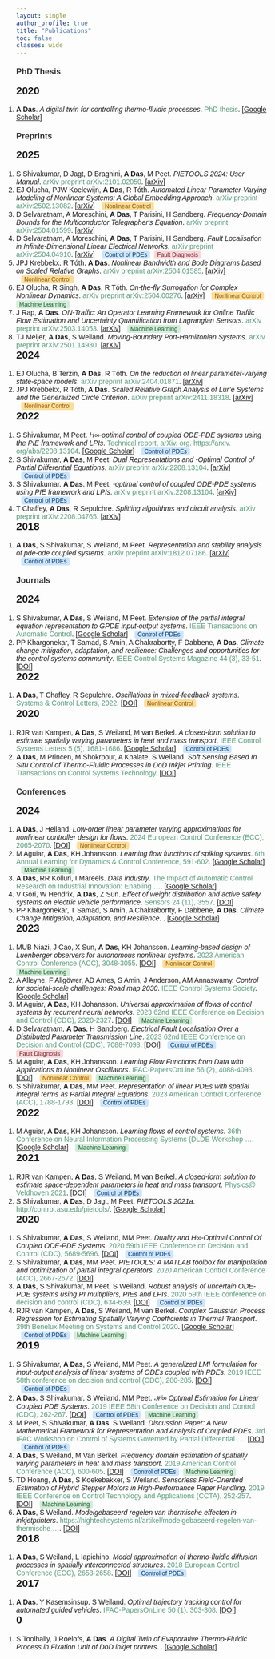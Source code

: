 ```yaml
---
layout: single
author_profile: true
title: "Publications"
toc: false
classes: wide
---
```


<html>
<head>
  <meta charset="UTF-8">
  <title>Amritam Das - Publication List</title>
  <style>
    body { font-family: Arial, sans-serif; margin: 0; }
    h2 { margin-top: 0; }
    h3 { margin-top: 20px; color: #333; }
    .author-highlight { font-weight: bold; }
    .title-italic { font-style: italic; }
    .venue { color: #597; }
    .pub-link { color: #1A0DAB; text-decoration: none; }
    .theme-tags { margin-left: 10px; }
    .tag {
      display: inline-block;
      background: #e8eaea;
      color: #356;
      border-radius: 0.3em;
      font-size: 0.85em;
      padding: 1px 6px;
      margin-right: 4px;
      font-family: Arial, sans-serif;
    }
    .tag.nonlinear { background: #FFDD99; color: #875300; }
    .tag.pde { background: #CCE5FF; color: #003366; }
    .tag.ml { background: #D4EDDA; color: #155724; }
    .tag.fault { background: #F8D7DA; color: #721c24; }
    ol { margin: 0; padding: 0; }
    li { margin: 0; padding: 0; }
  </style>
</head>
<body>
<h3>PhD Thesis</h3>
<h2>2020</h2>
<ol><li><span class="author-highlight">A Das</span>. <span class="title-italic">A digital twin for controlling thermo-fluidic processes</span>. <span class="venue">PhD thesis</span>. [<a href="https://scholar.google.com/citations?view_op=view_citation&hl=en&user=dZ1NkwoAAAAJ&pagesize=100&citation_for_view=dZ1NkwoAAAAJ:Wp0gIr-vW9MC">Google Scholar</a>] </li></ol>
<h3>Preprints</h3>
<h2>2025</h2>
<ol><li>S Shivakumar, D Jagt, D Braghini, <span class="author-highlight">A Das</span>, M Peet. <span class="title-italic">PIETOOLS 2024: User Manual</span>. <span class="venue">arXiv preprint arXiv:2101.02050</span>. [<a href="https://arxiv.org/abs/2101.02050">arXiv</a>] </li><li>EJ Olucha, PJW Koelewijn, <span class="author-highlight">A Das</span>, R Tóth. <span class="title-italic">Automated Linear Parameter-Varying Modeling of Nonlinear Systems: A Global Embedding Approach</span>. <span class="venue">arXiv preprint arXiv:2502.13082</span>. [<a href="https://arxiv.org/abs/2502.13082">arXiv</a>] <span class="theme-tags"><span class="tag nonlinear">Nonlinear Control</span></span></li><li>D Selvaratnam, A Moreschini, <span class="author-highlight">A Das</span>, T Parisini, H Sandberg. <span class="title-italic">Frequency-Domain Bounds for the Multiconductor Telegrapher's Equation</span>. <span class="venue">arXiv preprint arXiv:2504.01599</span>. [<a href="https://arxiv.org/abs/2504.01599">arXiv</a>] </li><li>D Selvaratnam, A Moreschini, <span class="author-highlight">A Das</span>, T Parisini, H Sandberg. <span class="title-italic">Fault Localisation in Infinite-Dimensional Linear Electrical Networks</span>. <span class="venue">arXiv preprint arXiv:2504.04910</span>. [<a href="https://arxiv.org/abs/2504.04910">arXiv</a>] <span class="theme-tags"><span class="tag pde">Control of PDEs</span> <span class="tag fault">Fault Diagnosis</span></span></li><li>JPJ Krebbekx, R Tóth, <span class="author-highlight">A Das</span>. <span class="title-italic">Nonlinear Bandwidth and Bode Diagrams based on Scaled Relative Graphs</span>. <span class="venue">arXiv preprint arXiv:2504.01585</span>. [<a href="https://arxiv.org/abs/2504.01585">arXiv</a>] <span class="theme-tags"><span class="tag nonlinear">Nonlinear Control</span></span></li><li>EJ Olucha, R Singh, <span class="author-highlight">A Das</span>, R Tóth. <span class="title-italic">On-the-fly Surrogation for Complex Nonlinear Dynamics</span>. <span class="venue">arXiv preprint arXiv:2504.00276</span>. [<a href="https://arxiv.org/abs/2504.00276">arXiv</a>] <span class="theme-tags"><span class="tag nonlinear">Nonlinear Control</span> <span class="tag ml">Machine Learning</span></span></li><li>J Rap, <span class="author-highlight">A Das</span>. <span class="title-italic">ON-Traffic: An Operator Learning Framework for Online Traffic Flow Estimation and Uncertainty Quantification from Lagrangian Sensors</span>. <span class="venue">arXiv preprint arXiv:2503.14053</span>. [<a href="https://arxiv.org/abs/2503.14053">arXiv</a>] <span class="theme-tags"><span class="tag ml">Machine Learning</span></span></li><li>TJ Meijer, <span class="author-highlight">A Das</span>, S Weiland. <span class="title-italic">Moving-Boundary Port-Hamiltonian Systems</span>. <span class="venue">arXiv preprint arXiv:2501.14930</span>. [<a href="https://arxiv.org/abs/2501.14930">arXiv</a>] </li></ol>
<h2>2024</h2>
<ol><li>EJ Olucha, B Terzin, <span class="author-highlight">A Das</span>, R Tóth. <span class="title-italic">On the reduction of linear parameter-varying state-space models</span>. <span class="venue">arXiv preprint arXiv:2404.01871</span>. [<a href="https://arxiv.org/abs/2404.01871">arXiv</a>] </li><li>JPJ Krebbekx, R Tóth, <span class="author-highlight">A Das</span>. <span class="title-italic">Scaled Relative Graph Analysis of Lur’e Systems and the Generalized Circle Criterion</span>. <span class="venue">arXiv preprint arXiv:2411.18318</span>. [<a href="https://arxiv.org/abs/2411.18318">arXiv</a>] <span class="theme-tags"><span class="tag nonlinear">Nonlinear Control</span></span></li></ol>
<h2>2022</h2>
<ol><li>S Shivakumar, M Peet. <span class="title-italic">H∞-optimal control of coupled ODE-PDE systems using the PIE framework and LPIs</span>. <span class="venue">Technical report, arXiv. org. https://arxiv. org/abs/2208.13104</span>. [<a href="https://scholar.google.com/citations?view_op=view_citation&hl=en&user=dZ1NkwoAAAAJ&pagesize=100&citation_for_view=dZ1NkwoAAAAJ:isC4tDSrTZIC">Google Scholar</a>] <span class="theme-tags"><span class="tag pde">Control of PDEs</span></span></li><li>S Shivakumar, <span class="author-highlight">A Das</span>, M Peet. <span class="title-italic">Dual Representations and -Optimal Control of Partial Differential Equations</span>. <span class="venue">arXiv preprint arXiv:2208.13104</span>. [<a href="https://arxiv.org/abs/2208.13104">arXiv</a>] <span class="theme-tags"><span class="tag pde">Control of PDEs</span></span></li><li>S Shivakumar, <span class="author-highlight">A Das</span>, M Peet. <span class="title-italic">-optimal control of coupled ODE-PDE systems using PIE framework and LPIs</span>. <span class="venue">arXiv preprint arXiv:2208.13104</span>. [<a href="https://arxiv.org/abs/2208.13104">arXiv</a>] <span class="theme-tags"><span class="tag pde">Control of PDEs</span></span></li><li>T Chaffey, <span class="author-highlight">A Das</span>, R Sepulchre. <span class="title-italic">Splitting algorithms and circuit analysis</span>. <span class="venue">arXiv preprint arXiv:2208.04765</span>. [<a href="https://arxiv.org/abs/2208.04765">arXiv</a>] </li></ol>
<h2>2018</h2>
<ol><li><span class="author-highlight">A Das</span>, S Shivakumar, S Weiland, M Peet. <span class="title-italic">Representation and stability analysis of pde-ode coupled systems</span>. <span class="venue">arXiv preprint arXiv:1812.07186</span>. [<a href="https://arxiv.org/abs/1812.07186">arXiv</a>] <span class="theme-tags"><span class="tag pde">Control of PDEs</span></span></li></ol>
<h3>Journals</h3>
<h2>2024</h2>
<ol><li>S Shivakumar, <span class="author-highlight">A Das</span>, S Weiland, M Peet. <span class="title-italic">Extension of the partial integral equation representation to GPDE input-output systems</span>. <span class="venue">IEEE Transactions on Automatic Control</span>. [<a href="https://scholar.google.com/citations?view_op=view_citation&hl=en&user=dZ1NkwoAAAAJ&pagesize=100&citation_for_view=dZ1NkwoAAAAJ:M3ejUd6NZC8C">Google Scholar</a>] <span class="theme-tags"><span class="tag pde">Control of PDEs</span></span></li><li>PP Khargonekar, T Samad, S Amin, A Chakrabortty, F Dabbene, <span class="author-highlight">A Das</span>. <span class="title-italic">Climate change mitigation, adaptation, and resilience: Challenges and opportunities for the control systems community</span>. <span class="venue">IEEE Control Systems Magazine 44 (3), 33-51</span>. [<a href="https://doi.org/10.1109/mcs.2024.3382377">DOI</a>] </li></ol>
<h2>2022</h2>
<ol><li><span class="author-highlight">A Das</span>, T Chaffey, R Sepulchre. <span class="title-italic">Oscillations in mixed-feedback systems</span>. <span class="venue">Systems & Control Letters, 2022</span>. [<a href="https://doi.org/10.1016/j.sysconle.2022.105289">DOI</a>] <span class="theme-tags"><span class="tag nonlinear">Nonlinear Control</span></span></li></ol>
<h2>2020</h2>
<ol><li>RJR van Kampen, <span class="author-highlight">A Das</span>, S Weiland, M van Berkel. <span class="title-italic">A closed-form solution to estimate spatially varying parameters in heat and mass transport</span>. <span class="venue">IEEE Control Systems Letters 5 (5), 1681-1686</span>. [<a href="https://scholar.google.com/citations?view_op=view_citation&hl=en&user=dZ1NkwoAAAAJ&pagesize=100&citation_for_view=dZ1NkwoAAAAJ:8k81kl-MbHgC">Google Scholar</a>] <span class="theme-tags"><span class="tag pde">Control of PDEs</span></span></li><li><span class="author-highlight">A Das</span>, M Princen, M Shokrpour, A Khalate, S Weiland. <span class="title-italic">Soft Sensing Based In Situ Control of Thermo-Fluidic Processes in DoD Inkjet Printing</span>. <span class="venue">IEEE Transactions on Control Systems Technology</span>. [<a href="https://doi.org/10.20944/preprints202003.0355.v1">DOI</a>] </li></ol>
<h3>Conferences</h3>
<h2>2024</h2>
<ol><li><span class="author-highlight">A Das</span>, J Heiland. <span class="title-italic">Low-order linear parameter varying approximations for nonlinear controller design for flows</span>. <span class="venue">2024 European Control Conference (ECC), 2065-2070</span>. [<a href="https://doi.org/10.23919/ecc64448.2024.10591292">DOI</a>] <span class="theme-tags"><span class="tag nonlinear">Nonlinear Control</span></span></li><li>M Aguiar, <span class="author-highlight">A Das</span>, KH Johansson. <span class="title-italic">Learning flow functions of spiking systems</span>. <span class="venue">6th Annual Learning for Dynamics & Control Conference, 591-602</span>. [<a href="https://scholar.google.com/citations?view_op=view_citation&hl=en&user=dZ1NkwoAAAAJ&pagesize=100&citation_for_view=dZ1NkwoAAAAJ:4JMBOYKVnBMC">Google Scholar</a>] <span class="theme-tags"><span class="tag ml">Machine Learning</span></span></li><li><span class="author-highlight">A Das</span>, RR Kolluri, I Mareels. <span class="title-italic">Data industry</span>. <span class="venue">The Impact of Automatic Control Research on Industrial Innovation: Enabling …</span>. [<a href="https://scholar.google.com/citations?view_op=view_citation&hl=en&user=dZ1NkwoAAAAJ&pagesize=100&citation_for_view=dZ1NkwoAAAAJ:RHpTSmoSYBkC">Google Scholar</a>] </li><li>V Gori, W Hendrix, <span class="author-highlight">A Das</span>, Z Sun. <span class="title-italic">Effect of weight distribution and active safety systems on electric vehicle performance</span>. <span class="venue">Sensors 24 (11), 3557</span>. [<a href="https://doi.org/10.3390/s24113557">DOI</a>] </li><li>PP Khargonekar, T Samad, S Amin, A Chakrabortty, F Dabbene, <span class="author-highlight">A Das</span>. <span class="title-italic">Climate Change Mitigation, Adaptation, and Resilience</span>. <span class="venue"></span>. [<a href="https://scholar.google.com/citations?view_op=view_citation&hl=en&user=dZ1NkwoAAAAJ&pagesize=100&citation_for_view=dZ1NkwoAAAAJ:hMod-77fHWUC">Google Scholar</a>] </li></ol>
<h2>2023</h2>
<ol><li>MUB Niazi, J Cao, X Sun, <span class="author-highlight">A Das</span>, KH Johansson. <span class="title-italic">Learning-based design of Luenberger observers for autonomous nonlinear systems</span>. <span class="venue">2023 American Control Conference (ACC), 3048-3055</span>. [<a href="https://doi.org/10.23919/acc55779.2023.10156294">DOI</a>] <span class="theme-tags"><span class="tag nonlinear">Nonlinear Control</span> <span class="tag ml">Machine Learning</span></span></li><li>A Alleyne, F Allgöwer, AD Ames, S Amin, J Anderson, AM Annaswamy. <span class="title-italic">Control for societal-scale challenges: Road map 2030</span>. <span class="venue">IEEE Control Systems Society</span>. [<a href="https://scholar.google.com/citations?view_op=view_citation&hl=en&user=dZ1NkwoAAAAJ&pagesize=100&citation_for_view=dZ1NkwoAAAAJ:k_IJM867U9cC">Google Scholar</a>] </li><li>M Aguiar, <span class="author-highlight">A Das</span>, KH Johansson. <span class="title-italic">Universal approximation of flows of control systems by recurrent neural networks</span>. <span class="venue">2023 62nd IEEE Conference on Decision and Control (CDC), 2320-2327</span>. [<a href="https://doi.org/10.1109/cdc49753.2023.10383457">DOI</a>] <span class="theme-tags"><span class="tag ml">Machine Learning</span></span></li><li>D Selvaratnam, <span class="author-highlight">A Das</span>, H Sandberg. <span class="title-italic">Electrical Fault Localisation Over a Distributed Parameter Transmission Line</span>. <span class="venue">2023 62nd IEEE Conference on Decision and Control (CDC), 7088-7093</span>. [<a href="https://doi.org/10.1109/cdc49753.2023.10383452">DOI</a>] <span class="theme-tags"><span class="tag pde">Control of PDEs</span> <span class="tag fault">Fault Diagnosis</span></span></li><li>M Aguiar, <span class="author-highlight">A Das</span>, KH Johansson. <span class="title-italic">Learning Flow Functions from Data with Applications to Nonlinear Oscillators</span>. <span class="venue">IFAC-PapersOnLine 56 (2), 4088-4093</span>. [<a href="https://doi.org/10.1016/j.ifacol.2023.10.1738">DOI</a>] <span class="theme-tags"><span class="tag nonlinear">Nonlinear Control</span> <span class="tag ml">Machine Learning</span></span></li><li>S Shivakumar, <span class="author-highlight">A Das</span>, MM Peet. <span class="title-italic">Representation of linear PDEs with spatial integral terms as Partial Integral Equations</span>. <span class="venue">2023 American Control Conference (ACC), 1788-1793</span>. [<a href="https://doi.org/10.23919/acc55779.2023.10156465">DOI</a>] <span class="theme-tags"><span class="tag pde">Control of PDEs</span></span></li></ol>
<h2>2022</h2>
<ol><li>M Aguiar, <span class="author-highlight">A Das</span>, KH Johansson. <span class="title-italic">Learning flows of control systems</span>. <span class="venue">36th Conference on Neural Information Processing Systems (DLDE Workshop …</span>. [<a href="https://scholar.google.com/citations?view_op=view_citation&hl=en&user=dZ1NkwoAAAAJ&pagesize=100&citation_for_view=dZ1NkwoAAAAJ:7PzlFSSx8tAC">Google Scholar</a>] <span class="theme-tags"><span class="tag ml">Machine Learning</span></span></li></ol>
<h2>2021</h2>
<ol><li>RJR van Kampen, <span class="author-highlight">A Das</span>, S Weiland, M van Berkel. <span class="title-italic">A closed-form solution to estimate space-dependent parameters in heat and mass transport</span>. <span class="venue">Physics@ Veldhoven 2021</span>. [<a href="https://doi.org/10.23919/acc50511.2021.9482757">DOI</a>] <span class="theme-tags"><span class="tag pde">Control of PDEs</span></span></li><li>S Shivakumar, <span class="author-highlight">A Das</span>, D Jagt, M Peet. <span class="title-italic">PIETOOLS 2021a</span>. <span class="venue">http://control.asu.edu/pietools/</span>. [<a href="https://scholar.google.com/citations?view_op=view_citation&hl=en&user=dZ1NkwoAAAAJ&pagesize=100&citation_for_view=dZ1NkwoAAAAJ:YOwf2qJgpHMC">Google Scholar</a>] </li></ol>
<h2>2020</h2>
<ol><li>S Shivakumar, <span class="author-highlight">A Das</span>, S Weiland, MM Peet. <span class="title-italic">Duality and H∞-Optimal Control Of Coupled ODE-PDE Systems</span>. <span class="venue">2020 59th IEEE Conference on Decision and Control (CDC), 5689-5696</span>. [<a href="https://doi.org/10.1109/cdc42340.2020.9303989">DOI</a>] <span class="theme-tags"><span class="tag pde">Control of PDEs</span></span></li><li>S Shivakumar, <span class="author-highlight">A Das</span>, MM Peet. <span class="title-italic">PIETOOLS: A MATLAB toolbox for manipulation and optimization of partial integral operators</span>. <span class="venue">2020 American Control Conference (ACC), 2667-2672</span>. [<a href="https://doi.org/10.23919/acc45564.2020.9147712">DOI</a>] </li><li><span class="author-highlight">A Das</span>, S Shivakumar, M Peet, S Weiland. <span class="title-italic">Robust analysis of uncertain ODE-PDE systems using PI multipliers, PIEs and LPIs</span>. <span class="venue">2020 59th IEEE conference on decision and control (CDC), 634-639</span>. [<a href="https://doi.org/10.1109/cdc42340.2020.9303892">DOI</a>] <span class="theme-tags"><span class="tag pde">Control of PDEs</span></span></li><li>RJR van Kampen, <span class="author-highlight">A Das</span>, S Weiland, M van Berkel. <span class="title-italic">Complex Gaussian Process Regression for Estimating Spatially Varying Coefficients in Thermal Transport</span>. <span class="venue">39th Benelux Meeting on Systems and Control 2020</span>. [<a href="https://scholar.google.com/citations?view_op=view_citation&hl=en&user=dZ1NkwoAAAAJ&pagesize=100&citation_for_view=dZ1NkwoAAAAJ:KlAtU1dfN6UC">Google Scholar</a>] <span class="theme-tags"><span class="tag pde">Control of PDEs</span> <span class="tag ml">Machine Learning</span></span></li></ol>
<h2>2019</h2>
<ol><li>S Shivakumar, <span class="author-highlight">A Das</span>, S Weiland, MM Peet. <span class="title-italic">A generalized LMI formulation for input-output analysis of linear systems of ODEs coupled with PDEs</span>. <span class="venue">2019 IEEE 58th conference on decision and control (CDC), 280-285</span>. [<a href="https://doi.org/10.1109/cdc40024.2019.9030224">DOI</a>] <span class="theme-tags"><span class="tag pde">Control of PDEs</span></span></li><li><span class="author-highlight">A Das</span>, S Shivakumar, S Weiland, MM Peet. <span class="title-italic">ℋ∞ Optimal Estimation for Linear Coupled PDE Systems</span>. <span class="venue">2019 IEEE 58th Conference on Decision and Control (CDC), 262-267</span>. [<a href="https://doi.org/10.1109/cdc40024.2019.9029595">DOI</a>] <span class="theme-tags"><span class="tag pde">Control of PDEs</span> <span class="tag ml">Machine Learning</span></span></li><li>M Peet, S Shivakumar, <span class="author-highlight">A Das</span>, S Weiland. <span class="title-italic">Discussion Paper: A New Mathematical Framework for Representation and Analysis of Coupled PDEs</span>. <span class="venue">3rd IFAC Workshop on Control of Systems Governed by Partial Differential …</span>. [<a href="https://doi.org/10.1016/j.ifacol.2019.08.023">DOI</a>] <span class="theme-tags"><span class="tag pde">Control of PDEs</span></span></li><li><span class="author-highlight">A Das</span>, S Weiland, M Van Berkel. <span class="title-italic">Frequency domain estimation of spatially varying parameters in heat and mass transport</span>. <span class="venue">2019 American Control Conference (ACC), 600-605</span>. [<a href="https://doi.org/10.23919/acc.2019.8814465">DOI</a>] <span class="theme-tags"><span class="tag pde">Control of PDEs</span> <span class="tag ml">Machine Learning</span></span></li><li>TD Hoang, <span class="author-highlight">A Das</span>, S Koekebakker, S Weiland. <span class="title-italic">Sensorless Field-Oriented Estimation of Hybrid Stepper Motors in High-Performance Paper Handling</span>. <span class="venue">2019 IEEE Conference on Control Technology and Applications (CCTA), 252-257</span>. [<a href="https://doi.org/10.1109/ccta.2019.8920549">DOI</a>] <span class="theme-tags"><span class="tag ml">Machine Learning</span></span></li><li><span class="author-highlight">A Das</span>, S Weiland. <span class="title-italic">Modelgebaseerd regelen van thermische effecten in inkjetprinters</span>. <span class="venue">https://hightechsystems.nl/artikel/modelgebaseerd-regelen-van-thermische …</span>. [<a href="https://doi.org/10.1007/s12654-019-0105-4">DOI</a>] </li></ol>
<h2>2018</h2>
<ol><li><span class="author-highlight">A Das</span>, S Weiland, L Iapichino. <span class="title-italic">Model approximation of thermo-fluidic diffusion processes in spatially interconnected structures</span>. <span class="venue">2018 European Control Conference (ECC), 2653-2658</span>. [<a href="https://doi.org/10.23919/ecc.2018.8550146">DOI</a>] <span class="theme-tags"><span class="tag pde">Control of PDEs</span></span></li></ol>
<h2>2017</h2>
<ol><li><span class="author-highlight">A Das</span>, Y Kasemsinsup, S Weiland. <span class="title-italic">Optimal trajectory tracking control for automated guided vehicles</span>. <span class="venue">IFAC-PapersOnLine 50 (1), 303-308</span>. [<a href="https://doi.org/10.1016/j.ifacol.2017.08.050">DOI</a>] </li></ol>
<h2>0</h2>
<ol><li>S Toolhally, J Roelofs, <span class="author-highlight">A Das</span>. <span class="title-italic">A Digital Twin of Evaporative Thermo-Fluidic Process in Fixation Unit of DoD inkjet printers</span>. <span class="venue"></span>. [<a href="https://scholar.google.com/citations?view_op=view_citation&hl=en&user=dZ1NkwoAAAAJ&pagesize=100&citation_for_view=dZ1NkwoAAAAJ:NaGl4SEjCO4C">Google Scholar</a>] </li></ol>
</body>
</html>